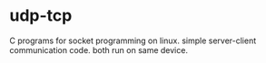 # udp-tcp
C programs for socket programming on linux.
simple server-client communication code.
both run on same device.
